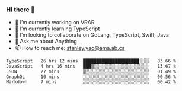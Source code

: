 ### Hi there 👋

- 🔭 I’m currently working on VRAR
- 🌱 I’m currently learning TypeScript
- 👯 I’m looking to collaborate on GoLang, TypeScript, Swift, Java
- 💬 Ask me about Anything
- 📫 How to reach me: stanley.yao@ama.ab.ca


<!--START_SECTION:waka-->
```text
TypeScript   26 hrs 12 mins  █████████████████████░░░░   83.66 % 
JavaScript   4 hrs 16 mins   ███▒░░░░░░░░░░░░░░░░░░░░░   13.67 % 
JSON         27 mins         ▒░░░░░░░░░░░░░░░░░░░░░░░░   01.49 % 
GraphQL      10 mins         ░░░░░░░░░░░░░░░░░░░░░░░░░   00.56 % 
Markdown     7 mins          ░░░░░░░░░░░░░░░░░░░░░░░░░   00.42 % 
```
<!--END_SECTION:waka-->
